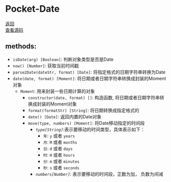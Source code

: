 # Pocket-Date
[返回](https://github.com/yanyj1993/pocket-es6)<br>
[查看源码](../src/pocket-dom/index.js)
## methods:

* `isDate(arg) [Boolean]`: 判断对象类型是否是Date
* `now() [Number]`: 获取当前时间戳
* `parse2Date(dateStr, format) [Date]`: 将指定格式的日期字符串转换为Date
* `date(date, format) [Moment]`: 将日期或者日期字符串转换成封装的Moment对象
    * `Moment`: 用来封装一些日期计算的对象
        * `constructor(date, format) []`:  构造函数, 将日期或者日期字符串转换成封装的Moment对象
        * `format(formatStr) [String]`:  将日期转换成指定格式的
        * `date() [Date]`:  返回内置的Date对象
        * `move(type, numbers) [Moment]`:  将Date移动指定的时间段
            * *`type[String]`*:表示要移动的时间类型，具体表示如下：
                * `年`: `y` 或者 `years`
                * `月`: `M` 或者 `months`
                * `日`: `d` 或者 `days`
                * `时`: `H` 或者 `hours`
                * `分`: `m` 或者 `minutes`
                * `秒`: `s` 或者 `seconds`
            * *`numbers[Number]`*: 表示要移动的时间段，正数为加， 负数为间减
